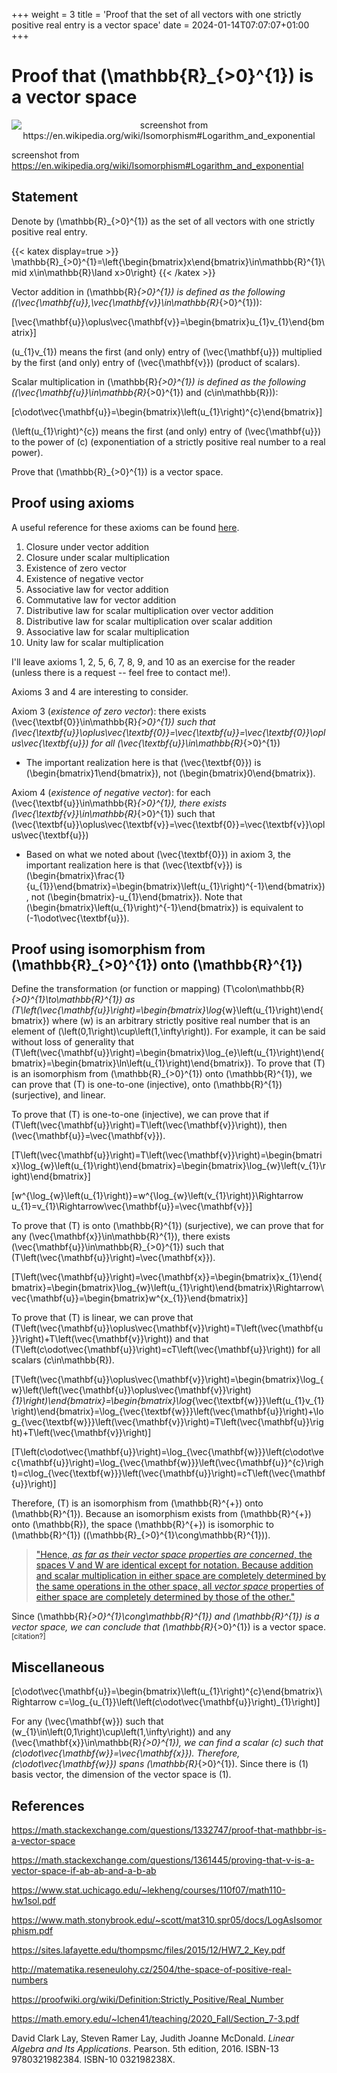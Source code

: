 +++
weight = 3
title = 'Proof that the set of all vectors with one strictly positive real entry is a vector space'
date = 2024-01-14T07:07:07+01:00
+++

# Proof that \(\mathbb{R}_{>0}^{1}\) is a vector space

<p align="center"><img alt="screenshot from https://en.wikipedia.org/wiki/Isomorphism#Logarithm_and_exponential" src="/airspace/img/en.wikipedia.org_wiki_Isomorphism.png" /></p>

screenshot from https://en.wikipedia.org/wiki/Isomorphism#Logarithm_and_exponential

## Statement

Denote by \(\mathbb{R}_{>0}^{1}\) as the set of all vectors with one strictly positive real entry.

{{< katex display=true >}}
\mathbb{R}_{>0}^{1}=\left\{\begin{bmatrix}x\end{bmatrix}\in\mathbb{R}^{1}\mid x\in\mathbb{R}\land x>0\right\}
{{< /katex >}}

Vector addition in \(\mathbb{R}_{>0}^{1}\) is defined as the following (\(\vec{\mathbf{u}},\vec{\mathbf{v}}\in\mathbb{R}_{>0}^{1}\)):

\[\vec{\mathbf{u}}\oplus\vec{\mathbf{v}}=\begin{bmatrix}u_{1}v_{1}\end{bmatrix}\]

\(u_{1}v_{1}\) means the first (and only) entry of \(\vec{\mathbf{u}}\) multiplied by the first (and only) entry of \(\vec{\mathbf{v}}\) (product of scalars).

Scalar multiplication in \(\mathbb{R}_{>0}^{1}\) is defined as the following (\(\vec{\mathbf{u}}\in\mathbb{R}_{>0}^{1}\) and \(c\in\mathbb{R}\)):

\[c\odot\vec{\mathbf{u}}=\begin{bmatrix}\left(u_{1}\right)^{c}\end{bmatrix}\]

\(\left(u_{1}\right)^{c}\) means the first (and only) entry of \(\vec{\mathbf{u}}\) to the power of \(c\) (exponentiation of a strictly positive real number to a real power).

Prove that \(\mathbb{R}_{>0}^{1}\) is a vector space.

## Proof using axioms

A useful reference for these axioms can be found [here](https://www.stat.uchicago.edu/~lekheng/courses/110f07/cheatsheet.pdf).

1. Closure under vector addition
2. Closure under scalar multiplication
3. Existence of zero vector
4. Existence of negative vector
5. Associative law for vector addition
6. Commutative law for vector addition
7. Distributive law for scalar multiplication over vector addition
8. Distributive law for scalar multiplication over scalar addition
9. Associative law for scalar multiplication
10. Unity law for scalar multiplication

I'll leave axioms 1, 2, 5, 6, 7, 8, 9, and 10 as an exercise for the reader (unless there is a request -- feel free to contact me!).

Axioms 3 and 4 are interesting to consider.

Axiom 3 (*existence of zero vector*): there exists \(\vec{\textbf{0}}\in\mathbb{R}_{>0}^{1}\) such that \(\vec{\textbf{u}}\oplus\vec{\textbf{0}}=\vec{\textbf{u}}=\vec{\textbf{0}}\oplus\vec{\textbf{u}}\) for all \(\vec{\textbf{u}}\in\mathbb{R}_{>0}^{1}\)

* The important realization here is that \(\vec{\textbf{0}}\) is \(\begin{bmatrix}1\end{bmatrix}\), not \(\begin{bmatrix}0\end{bmatrix}\).

Axiom 4 (*existence of negative vector*): for each \(\vec{\textbf{u}}\in\mathbb{R}_{>0}^{1}\), there exists \(\vec{\textbf{v}}\in\mathbb{R}_{>0}^{1}\) such that \(\vec{\textbf{u}}\oplus\vec{\textbf{v}}=\vec{\textbf{0}}=\vec{\textbf{v}}\oplus\vec{\textbf{u}}\)

* Based on what we noted about \(\vec{\textbf{0}}\) in axiom 3, the important realization here is that \(\vec{\textbf{v}}\) is \(\begin{bmatrix}\frac{1}{u_{1}}\end{bmatrix}=\begin{bmatrix}\left(u_{1}\right)^{-1}\end{bmatrix}\), not \(\begin{bmatrix}-u_{1}\end{bmatrix}\). Note that \(\begin{bmatrix}\left(u_{1}\right)^{-1}\end{bmatrix}\) is equivalent to \(-1\odot\vec{\textbf{u}}\).

## Proof using isomorphism from \(\mathbb{R}_{>0}^{1}\) onto \(\mathbb{R}^{1}\)

Define the transformation (or function or mapping) \(T\colon\mathbb{R}_{>0}^{1}\to\mathbb{R}^{1}\) as \(T\left(\vec{\mathbf{u}}\right)=\begin{bmatrix}\log_{w}\left(u_{1}\right)\end{bmatrix}\) where \(w\) is an arbitrary strictly positive real number that is an element of \(\left(0,1\right)\cup\left(1,\infty\right)\). For example, it can be said without loss of generality that \(T\left(\vec{\mathbf{u}}\right)=\begin{bmatrix}\log_{e}\left(u_{1}\right)\end{bmatrix}=\begin{bmatrix}\ln\left(u_{1}\right)\end{bmatrix}\). To prove that \(T\) is an isomorphism from \(\mathbb{R}_{>0}^{1}\) onto \(\mathbb{R}^{1}\), we can prove that \(T\) is one-to-one (injective), onto \(\mathbb{R}^{1}\) (surjective), and linear.

To prove that \(T\) is one-to-one (injective), we can prove that if \(T\left(\vec{\mathbf{u}}\right)=T\left(\vec{\mathbf{v}}\right)\), then \(\vec{\mathbf{u}}=\vec{\mathbf{v}}\).

\[T\left(\vec{\mathbf{u}}\right)=T\left(\vec{\mathbf{v}}\right)=\begin{bmatrix}\log_{w}\left(u_{1}\right)\end{bmatrix}=\begin{bmatrix}\log_{w}\left(v_{1}\right)\end{bmatrix}\]

\[w^{\log_{w}\left(u_{1}\right)}=w^{\log_{w}\left(v_{1}\right)}\Rightarrow u_{1}=v_{1}\Rightarrow\vec{\mathbf{u}}=\vec{\mathbf{v}}\]

To prove that \(T\) is onto \(\mathbb{R}^{1}\) (surjective), we can prove that for any \(\vec{\mathbf{x}}\in\mathbb{R}^{1}\), there exists \(\vec{\mathbf{u}}\in\mathbb{R}_{>0}^{1}\) such that \(T\left(\vec{\mathbf{u}}\right)=\vec{\mathbf{x}}\).

\[T\left(\vec{\mathbf{u}}\right)=\vec{\mathbf{x}}=\begin{bmatrix}x_{1}\end{bmatrix}=\begin{bmatrix}\log_{w}\left(u_{1}\right)\end{bmatrix}\Rightarrow\vec{\mathbf{u}}=\begin{bmatrix}w^{x_{1}}\end{bmatrix}\]

To prove that \(T\) is linear, we can prove that \(T\left(\vec{\mathbf{u}}\oplus\vec{\mathbf{v}}\right)=T\left(\vec{\mathbf{u}}\right)+T\left(\vec{\mathbf{v}}\right)\) and that \(T\left(c\odot\vec{\mathbf{u}}\right)=cT\left(\vec{\mathbf{u}}\right)\) for all scalars \(c\in\mathbb{R}\).

\[T\left(\vec{\mathbf{u}}\oplus\vec{\mathbf{v}}\right)=\begin{bmatrix}\log_{w}\left(\left(\vec{\mathbf{u}}\oplus\vec{\mathbf{v}}\right)_{1}\right)\end{bmatrix}=\begin{bmatrix}\log_{\vec{\textbf{w}}}\left(u_{1}v_{1}\right)\end{bmatrix}=\log_{\vec{\textbf{w}}}\left(\vec{\mathbf{u}}\right)+\log_{\vec{\textbf{w}}}\left(\vec{\mathbf{v}}\right)=T\left(\vec{\mathbf{u}}\right)+T\left(\vec{\mathbf{v}}\right)\]

\[T\left(c\odot\vec{\mathbf{u}}\right)=\log_{\vec{\mathbf{w}}}\left(c\odot\vec{\mathbf{u}}\right)=\log_{\vec{\mathbf{w}}}\left(\vec{\mathbf{u}}^{c}\right)=c\log_{\vec{\textbf{w}}}\left(\vec{\mathbf{u}}\right)=cT\left(\vec{\mathbf{u}}\right)\]

Therefore, \(T\) is an isomorphism from \(\mathbb{R}^{+}\) onto \(\mathbb{R}^{1}\). Because an isomorphism exists from \(\mathbb{R}^{+}\) onto \(\mathbb{R}\), the space \(\mathbb{R}^{+}\) is isomorphic to \(\mathbb{R}^{1}\) (\(\mathbb{R}_{>0}^{1}\cong\mathbb{R}^{1}\)).

> ["Hence, *as far as their vector space properties are concerned*, the spaces V and W are identical except for notation. Because addition and scalar multiplication in either space are completely determined by the same operations in the other space, all *vector space* properties of either space are completely determined by those of the other."](https://math.emory.edu/~lchen41/teaching/2020_Fall/Section_7-3.pdf)

Since \(\mathbb{R}_{>0}^{1}\cong\mathbb{R}^{1}\) and \(\mathbb{R}^{1}\) is a vector space, we can conclude that \(\mathbb{R}_{>0}^{1}\) is a vector space.<sup>[citation?]</sup>

## Miscellaneous

\[c\odot\vec{\mathbf{u}}=\begin{bmatrix}\left(u_{1}\right)^{c}\end{bmatrix}\Rightarrow c=\log_{u_{1}}\left(\left(c\odot\vec{\mathbf{u}}\right)_{1}\right)\]

For any \(\vec{\mathbf{w}}\) such that \(w_{1}\in\left(0,1\right)\cup\left(1,\infty\right)\) and any \(\vec{\mathbf{x}}\in\mathbb{R}_{>0}^{1}\), we can find a scalar \(c\) such that \(c\odot\vec{\mathbf{w}}=\vec{\mathbf{x}}\). Therefore, \(c\odot\vec{\mathbf{w}}\) spans \(\mathbb{R}_{>0}^{1}\). Since there is \(1\) basis vector, the dimension of the vector space is \(1\).

## References

https://math.stackexchange.com/questions/1332747/proof-that-mathbbr-is-a-vector-space

https://math.stackexchange.com/questions/1361445/proving-that-v-is-a-vector-space-if-ab-ab-and-a-b-ab

https://www.stat.uchicago.edu/~lekheng/courses/110f07/math110-hw1sol.pdf

https://www.math.stonybrook.edu/~scott/mat310.spr05/docs/LogAsIsomorphism.pdf

https://sites.lafayette.edu/thompsmc/files/2015/12/HW7_2_Key.pdf

http://matematika.reseneulohy.cz/2504/the-space-of-positive-real-numbers

https://proofwiki.org/wiki/Definition:Strictly_Positive/Real_Number

https://math.emory.edu/~lchen41/teaching/2020_Fall/Section_7-3.pdf

David Clark Lay, Steven Ramer Lay, Judith Joanne McDonald. *Linear Algebra and Its Applications*. Pearson. 5th edition, 2016. ISBN-13 9780321982384. ISBN-10 032198238X.